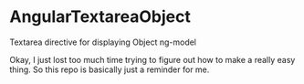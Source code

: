 AngularTextareaObject
=====================

Textarea directive for displaying Object ng-model

Okay, I just lost too much time trying to figure out how to make a really easy thing. So this repo is basically just a 
reminder for me.
